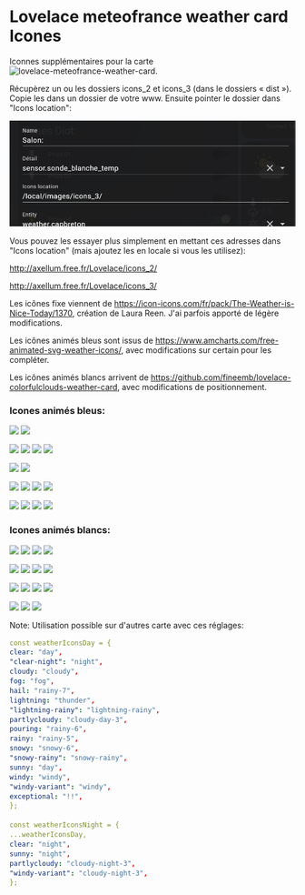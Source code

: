 # Lovelace meteofrance weather card Icones

Iconnes supplémentaires pour la carte ![lovelace-meteofrance-weather-card](https://github.com/hacf-fr/lovelace-meteofrance-weather-card).

Récupèrez un ou les dossiers icons_2 et icons_3 (dans le dossiers « dist »).
Copie les dans un dossier de votre www. Ensuite pointer le dossier dans "Icons location":

![](/ajout.png)

Vous pouvez les essayer plus simplement en mettant ces adresses dans "Icons location" (mais ajoutez les en locale si vous les utilisez):

http://axellum.free.fr/Lovelace/icons_2/

http://axellum.free.fr/Lovelace/icons_3/


Les icônes fixe viennent de https://icon-icons.com/fr/pack/The-Weather-is-Nice-Today/1370, création de Laura Reen. J'ai parfois apporté de légère modifications.

Les icônes animés bleus sont issus de https://www.amcharts.com/free-animated-svg-weather-icons/, avec modifications sur certain pour les compléter.

Les icônes animés blancs arrivent de https://github.com/fineemb/lovelace-colorfulclouds-weather-card, avec modifications de positionnement.

### Icones animés bleus:
![](/dist/icons/day.svg)
![](/dist/icons/night.svg)

![](/dist/icons/windy-night.svg)
![](/dist/icons/windy.svg)
![](/dist/icons/fog.svg)
![](/dist/icons/fog1.svg)


![](/dist/icons/cloudy.svg)
![](/dist/icons/cloudy-day-3.svg)

![](/dist/icons/cloudy-night-3.svg)
![](/dist/icons/lightning-rainy.svg)
![](/dist/icons/rainy-5.svg)
![](/dist/icons/rainy-6.svg)


![](/dist/icons/rainy-7.svg)
![](/dist/icons/snowy-6.svg)
![](/dist/icons/snowy-rainy.svg)
![](/dist/icons/thunder.svg)


### Icones animés blancs:
![](/dist/icons_3/day.svg)
![](/dist/icons_3/night.svg)
![](/dist/icons_3/windy-night.svg)
![](/dist/icons_3/windy.svg)

![](/dist/icons_3/fog.svg)
![](/dist/icons_3/cloudy.svg)
![](/dist/icons_3/cloudy-day-3.svg)
![](/dist/icons_3/cloudy-night-3.svg)

![](/dist/icons_3/lightning-rainy.svg)
![](/dist/icons_3/rainy-5.svg)
![](/dist/icons_3/rainy-6.svg)
![](/dist/icons_3/rainy-7.svg)

![](/dist/icons_3/snowy-6.svg)
![](/dist/icons_3/snowy-rainy.svg)
![](/dist/icons_3/thunder.svg)

Note:
Utilisation possible sur d'autres carte avec ces réglages:

   ```yaml
const weatherIconsDay = {
  clear: "day",
  "clear-night": "night",
  cloudy: "cloudy",
  fog: "fog",
  hail: "rainy-7",
  lightning: "thunder",
  "lightning-rainy": "lightning-rainy",
  partlycloudy: "cloudy-day-3",
  pouring: "rainy-6",
  rainy: "rainy-5",
  snowy: "snowy-6",
  "snowy-rainy": "snowy-rainy",
  sunny: "day",
  windy: "windy",
  "windy-variant": "windy",
  exceptional: "!!",
};

const weatherIconsNight = {
  ...weatherIconsDay,
  clear: "night",
  sunny: "night",
  partlycloudy: "cloudy-night-3",
  "windy-variant": "cloudy-night-3",
};
   ```
